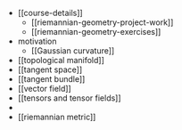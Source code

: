 - [[course-details]]
	- [[riemannian-geometry-project-work]]
	- [[riemannian-geometry-exercises]]
- motivation
	- [[Gaussian curvature]]
- [[topological manifold]]
- [[tangent space]]
- [[tangent bundle]]
- [[vector field]]
- [[tensors and tensor fields]]
-
- [[riemannian metric]]